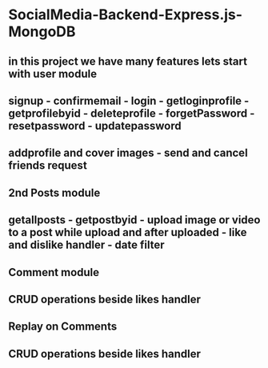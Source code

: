 # SocialMedia-Backend-Express.js-MongoDB
## in this project we have many features lets start with user module
## signup - confirmemail - login - getloginprofile - getprofilebyid - deleteprofile - forgetPassword - resetpassword - updatepassword
## addprofile and cover images - send and cancel friends request

## 2nd Posts module

## getallposts - getpostbyid - upload image or video to a post while upload and after uploaded - like and dislike handler - date filter 

## Comment module

## CRUD operations beside likes handler 

## Replay on  Comments
## CRUD operations beside likes handler 
